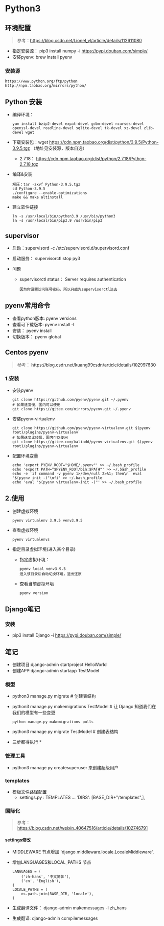 # Python3



## 环境配置

> 参考：https://blog.csdn.net/Lionel_yl/article/details/112611080

* 指定安装源： pip3 install numpy -i https://pypi.douban.com/simple/
* 安装pyenv: brew install pyenv

### 安装源

```
https://www.python.org/ftp/python
http://npm.taobao.org/mirrors/python/
```



## Python 安装

* 编译环境：

  ```
  yum install bzip2-devel expat-devel gdbm-devel ncurses-devel openssl-devel readline-devel sqlite-devel tk-devel xz-devel zlib-devel wget
  ```

* 下载安装包：wget https://cdn.npm.taobao.org/dist/python/3.9.5/Python-3.9.5.tgz （地址见安装源，版本自选）

  * 2.7.18： https://cdn.npm.taobao.org/dist/python/2.7.18/Python-2.7.18.tgz

* 编译&安装

  ```
  解压：tar -zxvf Python-3.9.5.tgz
  cd Python-3.9.5
  ./configure --enable-optimizations
  make && make altinstall
  ```

* 建立软件链接

  ```
  ln -s /usr/local/bin/python3.9 /usr/bin/python3
  ln -s /usr/local/bin/pip3.9 /usr/bin/pip3
  ```

## supervisor

* 启动：supervisord -c /etc/supervisord.d/supervisord.conf

* 启动服务： supervisorctl stop py3

* 问题

  * supervisorctl status： Server requires authentication

    ```shell
    因为你设置访问账号密码，所以只能先supervisorctl进去
    ```

    



## pyenv常用命令

* 查看python版本: pyenv versions
* 查看可下载版本: pyenv install -l 
* 安装： pyenv install <version>
* 切换版本： pyenv global <version>



## Centos pyenv

> 参考： https://blog.csdn.net/kuang99csdn/article/details/102997630

### 1.安装

* 安装pyenv

  ```
  git clone https://github.com/pyenv/pyenv.git ~/.pyenv
  # 如果速度慢，国内可以使用
  git clone https://gitee.com/mirrors/pyenv.git ~/.pyenv
  ```

* 安装pyenv-virtualenv

  ```
  git clone https://github.com/pyenv/pyenv-virtualenv.git $(pyenv root)/plugins/pyenv-virtualenv
  # 如果速度比较慢，国内可以使用
  git clone https://gitee.com/baliadd/pyenv-virtualenv.git $(pyenv root)/plugins/pyenv-virtualenv
  ```

* 配置环境变量

  ```
  echo 'export PYENV_ROOT="$HOME/.pyenv"' >> ~/.bash_profile
  echo 'export PATH="$PYENV_ROOT/bin:$PATH"' >> ~/.bash_profile
  echo -e 'if command -v pyenv 1>/dev/null 2>&1; then\n  eval "$(pyenv init -)"\nfi' >> ~/.bash_profile
  echo 'eval "$(pyenv virtualenv-init -)"' >> ~/.bash_profile
  ```

## 2.使用

* 创建虚拟环境

  ```
  pyenv virtualenv 3.9.5 venv3.9.5
  ```

* 查看虚拟环境

  ```
  pyenv virtualenvs
  ```

* 指定目录虚拟环境(进入某个目录)

  * 指定虚拟环境： 

    ```shell
    pyenv local venv3.9.5 
    进入该目录后自动切换环境，退出还原
    ```

  * 查看当前虚拟环境

    ```shell
    pyenv version
    ```

    

## Django笔记

### 安装

* pip3 install Django  -i https://pypi.douban.com/simple/

## 笔记

* 创建项目:django-admin startproject HelloWorld
* 创建APP:django-admin startapp TestModel

### 模型
* python3 manage.py migrate   # 创建表结构

* python3 manage.py makemigrations TestModel  # 让 Django 知道我们在我们的模型有一些变更

  ```
  python manage.py makemigrations polls
  ```

* python3 manage.py migrate TestModel   # 创建表结构

* 三步都得执行 *

### 管理工具

* python3 manage.py createsuperuser 来创建超级用户

### templates

* 模板文件路径配置
	* settings.py : TEMPLATES ... 'DIRS': [BASE_DIR+"/templates",],

### 国际化

> 参考：https://blog.csdn.net/weixin_40647516/article/details/102746791

#### settings修改

* MIDDLEWARE 节点增加  'django.middleware.locale.LocaleMiddleware',

* 增加LANGUAGES和LOCAL_PATHS 节点

  ```
  LANGUAGES = (
      ('zh-hans', '中文简体'),
      ('en', 'English'),
  )
  LOCALE_PATHS = (
      os.path.join(BASE_DIR, 'locale'),
  )
  ```

* 生成翻译文件： django-admin makemessages -l zh_hans

* 生成翻译:  django-admin compilemessages 